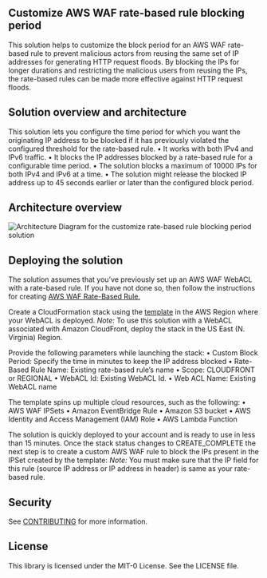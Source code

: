 ## Customize AWS WAF rate-based rule blocking period 

This solution helps to customize the block period for an AWS WAF rate-based rule to prevent malicious actors from reusing the same set of IP addresses for generating HTTP request floods. By blocking the IPs for longer durations and restricting the malicious users from reusing the IPs, the rate-based rules can be made more effective against HTTP request floods.

## Solution overview and architecture

This solution lets you configure the time period for which you want the originating IP address to be blocked if it has previously violated the configured threshold for the rate-based rule.
•	It works with both IPv4 and IPv6 traffic.
•	It blocks the IP addresses blocked by a rate-based rule for a configurable time period.
•	The solution blocks a maximum of 10000 IPs for both IPv4 and IPv6 at a time.
•	The solution might release the blocked IP address up to 45 seconds earlier or later than the configured block period.

## Architecture overview 

![Architecture Diagram for the customize rate-based rule blocking period solution](https://github.com/aws-solutions/aws-waf-security-automations/blob/main/architecture-diagram/architecture_diagram.png)

## Deploying the solution

The solution assumes that you’ve previously set up an AWS WAF WebACL with a rate-based rule. If you have not done so, then follow the instructions for creating [AWS WAF Rate-Based Rule.](https://docs.aws.amazon.com/waf/latest/developerguide/waf-rule-statement-type-rate-based.html)

Create a CloudFormation stack using the [template](https://github.com/aws-solutions/aws-waf-security-automations/blob/main/cloudformation-template/aws-waf-rate-based-rule-customized-block-period-template.yaml) in the AWS Region where your WebACL is deployed. 
*Note:* To use this solution with a WebACL associated with Amazon CloudFront, deploy the stack in the US East (N. Virginia) Region.

Provide the following parameters while launching the stack:
•	Custom Block Period: Specify the time in minutes to keep the IP address blocked
•	Rate-Based Rule Name: Existing rate-based rule’s name
•	Scope: CLOUDFRONT or REGIONAL
•	WebACL Id: Existing WebACL Id.
•	Web ACL Name: Existing WebACL name

The template spins up multiple cloud resources, such as the following:
•	AWS WAF IPSets
•	Amazon EventBridge Rule 
•	Amazon S3 bucket 
•	AWS Identity and Access Management (IAM) Role
•	AWS Lambda Function

The solution is quickly deployed to your account and is ready to use in less than 15 minutes. Once the stack status changes to CREATE_COMPLETE the next step is to create a custom AWS WAF rule to block the IPs present in the IPSet created by the template:
*Note:* You must make sure that the IP field for this rule (source IP address or IP address in header) is same as your rate-based rule.

## Security

See [CONTRIBUTING](CONTRIBUTING.md#security-issue-notifications) for more information.

## License

This library is licensed under the MIT-0 License. See the LICENSE file.